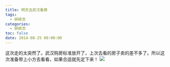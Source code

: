 ```yaml
---
title: 明天去武汉看房
tags:
  - 碎碎念
categories:
  - 碎碎念
toc: false
date: 2014-08-25 00:00:00
---
```


这次走的太突然了。武汉购房标准放开了，上次去看的房子卖的差不多了。所以这次准备带上小方去看看，如果合适就先定下来！
![](http://file.mspring.org/attach-5b424dc8a83b34c24cda0d8ecb230948)